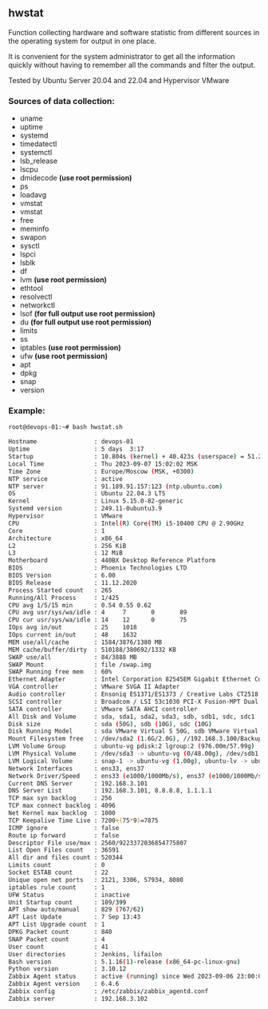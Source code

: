 ## hwstat

Function collecting hardware and software statistic from different sources in the operating system for output in one place.

It is convenient for the system administrator to get all the information quickly without having to remember all the commands and filter the output.

Tested by Ubuntu Server 20.04 and 22.04 and Hypervisor VMware

### Sources of data collection:

- uname
- uptime
- systemd
- timedatectl
- systemctl
- lsb_release
- lscpu
- dmidecode **(use root permission)**
- ps
- loadavg
- vmstat
- vmstat
- free
- meminfo
- swapon
- sysctl
- lspci
- lsblk
- df
- lvm **(use root permission)**
- ethtool
- resolvectl
- networkctl
- lsof **(for full output use root permission)**
- du **(for full output use root permission)**
- limits
- ss
- iptables **(use root permission)**
- ufw **(use root permission)**
- apt
- dpkg
- snap
- version

### Example:

```bash
root@devops-01:~# bash hwstat.sh

Hostname                : devops-01
Uptime                  : 5 days  3:17
Startup                 : 10.804s (kernel) + 40.423s (userspace) = 51.228s
Local Time              : Thu 2023-09-07 15:02:02 MSK
Time Zone               : Europe/Moscow (MSK, +0300)
NTP service             : active
NTP server              : 91.189.91.157:123 (ntp.ubuntu.com)
OS                      : Ubuntu 22.04.3 LTS
Kernel                  : Linux 5.15.0-82-generic
Systemd version         : 249.11-0ubuntu3.9
Hypervisor              : VMware
CPU                     : Intel(R) Core(TM) i5-10400 CPU @ 2.90GHz
Core                    : 1
Architecture            : x86_64
L2                      : 256 KiB
L3                      : 12 MiB
Motherboard             : 440BX Desktop Reference Platform
BIOS                    : Phoenix Technologies LTD
BIOS Version            : 6.00
BIOS Release            : 11.12.2020
Process Started count   : 265
Running/All Process     : 1/425
CPU avg 1/5/15 min      : 0.54 0.55 0.62
CPU avg usr/sys/wa/idle : 4     7       0       89
CPU cur usr/sys/wa/idle : 14    12      0       75
IOps avg in/out         : 25    1018
IOps current in/out     : 48    1632
MEM use/all/cache       : 1584/3876/1380 MB
MEM cache/buffer/dirty  : 510188/380692/1332 KB
SWAP use/all            : 84/3888 MB
SWAP Mount              : file /swap.img
SWAP Running free mem   : 60%
Ethernet Adapter        : Intel Corporation 82545EM Gigabit Ethernet Controller (Copper) (rev 01)
VGA controller          : VMware SVGA II Adapter
Audio controller        : Ensoniq ES1371/ES1373 / Creative Labs CT2518 (rev 02)
SCSI controller         : Broadcom / LSI 53c1030 PCI-X Fusion-MPT Dual Ultra320 SCSI (rev 01)
SATA controller         : VMware SATA AHCI controller
All Disk and Volume     : sda, sda1, sda2, sda3, sdb, sdb1, sdc, sdc1
Disk size               : sda (50G), sdb (10G), sdc (10G)
Disk Running Model      : sda VMware Virtual S 50G, sdb VMware Virtual S 10G, sdc VMware Virtual S 10G
Mount Filesystem free   : /dev/sda2 (1.6G/2.0G), //192.168.3.100/Backup (497G/1.9T), /dev/sdc1 (4.8G/5.0G)
LVM Volume Group        : ubuntu-vg pdisk:2 lgroup:2 (976.00m/57.99g)
LVM Physical Volume     : /dev/sda3 -> ubuntu-vg (0/48.00g), /dev/sdb1 -> ubuntu-vg (976.00m/10.00g)
LVM Logical Volume      : snap-1 -> ubuntu-vg (1.00g), ubuntu-lv -> ubuntu-vg (56.04g)
Network Interfaces      : ens33, ens37
Network Driver/Speed    : ens33 (e1000/1000Mb/s), ens37 (e1000/1000Mb/s)
Current DNS Server      : 192.168.3.101
DNS Server List         : 192.168.3.101, 8.8.8.8, 1.1.1.1
TCP max syn backlog     : 256
TCP max connect backlog : 4096
Net Kernel max backlog  : 1000
TCP Keepalive Time Live : 7200+(75*9)=7875
ICMP ignore             : false
Route ip forward        : false
Descriptor File use/max : 2560/9223372036854775807
List Open Files count   : 36591
All dir and files count : 520344
Limits count            : 0
Socket ESTAB count      : 22
Unique open net ports   : 2121, 3306, 57934, 8080
iptables rule count     : 1
UFW Status              : inactive
Unit Startup count      : 109/399
APT show auto/manual    : 829 (767/62)
APT Last Update         : 7 Sep 13:43
APT List Upgrade count  : 1
DPKG Packet count       : 840
SNAP Packet count       : 4
User count              : 41
User directories        : Jenkins, lifailon
Bash version            : 5.1.16(1)-release (x86_64-pc-linux-gnu)
Python version          : 3.10.12
Zabbix Agent status     : active (running) since Wed 2023-09-06 23:00:01 MSK; 16h ago
Zabbix Agent version    : 6.4.6
Zabbix config           : /etc/zabbix/zabbix_agentd.conf
Zabbix server           : 192.168.3.102
```
